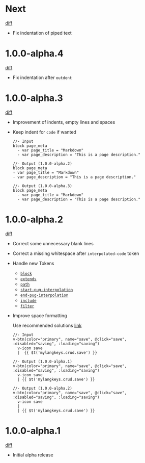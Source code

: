 # Next

[diff](https://github.com/Shinigami92/prettier-plugin-pug/compare/1.0.0-alpha.4...master)

-   Fix indentation of piped text

# 1.0.0-alpha.4

[diff](https://github.com/Shinigami92/prettier-plugin-pug/compare/1.0.0-alpha.3...1.0.0-alpha.4)

-   Fix indentation after `outdent`

# 1.0.0-alpha.3

[diff](https://github.com/Shinigami92/prettier-plugin-pug/compare/1.0.0-alpha.2...1.0.0-alpha.3)

-   Improvement of indents, empty lines and spaces

-   Keep indent for `code` if wanted

    ```pug
    //- Input
    block page_meta
      - var page_title = "Markdown"
      - var page_description = "This is a page description."

    //- Output (1.0.0-alpha.2)
    block page_meta
    - var page_title = "Markdown"
    - var page_description = "This is a page description."

    //- Output (1.0.0-alpha.3)
    block page_meta
      - var page_title = "Markdown"
      - var page_description = "This is a page description."
    ```

# 1.0.0-alpha.2

[diff](https://github.com/Shinigami92/prettier-plugin-pug/compare/1.0.0-alpha.1...1.0.0-alpha.2)

-   Correct some unnecessary blank lines

-   Correct a missing whitespace after `interpolated-code` token

-   Handle new Tokens

    -   [`block`](https://pugjs.org/language/inheritance.html#block-append-prepend)
    -   [`extends`](https://pugjs.org/language/inheritance.html)
    -   [`path`](https://pugjs.org/language/inheritance.html)
    -   [`start-pug-interpolation`](https://pugjs.org/language/interpolation.html#tag-interpolation)
    -   [`end-pug-interpolation`](https://pugjs.org/language/interpolation.html#tag-interpolation)
    -   [`include`](https://pugjs.org/language/includes.html)
    -   [`filter`](https://pugjs.org/language/filters.html)

-   Improve space formatting

    Use recommended solutions [link](https://pugjs.org/language/plain-text.html#recommended-solutions)

    ```pug
    //- Input
    v-btn(color="primary", name="save", @click="save", :disabled="saving", :loading="saving")
      v-icon save
      |  {{ $t('mylangkeys.crud.save') }}

    //- Output (1.0.0-alpha.1)
    v-btn(color="primary", name="save", @click="save", :disabled="saving", :loading="saving")
      v-icon save
      | {{ $t('mylangkeys.crud.save') }}

    //- Output (1.0.0-alpha.2)
    v-btn(color="primary", name="save", @click="save", :disabled="saving", :loading="saving")
      v-icon save
      |
      | {{ $t('mylangkeys.crud.save') }}
    ```

# 1.0.0-alpha.1

[diff](https://github.com/Shinigami92/prettier-plugin-pug/compare/5fb671e3fbaa03be554c78f9be1ea53cfdadd78a...1.0.0-alpha.1)

-   Initial alpha release
